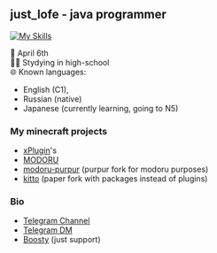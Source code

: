 ## just_lofe - java programmer

[![My Skills](https://skillicons.dev/icons?i=java,cloudflare,discord,bots,github,idea,mysql,redis,sqlite,regex)](https://skillicons.dev)

🎂 April 6th\
🧑‍🎓 Stydying in high-school\
🌐 Known languages: 
- English (C1), 
- Russian (native)
- Japanese (currently learning, going to N5)

### My minecraft projects
- [xPlugin](https://github.com/xPlugin)'s
- [MODORU](https://discord.modoru.space)
- [modoru-purpur](https://github.com/justlofe/modoru-purpur) (purpur fork for modoru purposes)
- [kitto](https://github.com/justlofe/kitto) (paper fork with packages instead of plugins)

### Bio
- [Telegram Channel](https://t.me/just_lofe)
- [Telegram DM](https://t.me/just_lof3)
- [Boosty](https://boosty.to/just_lofe) (just support)
